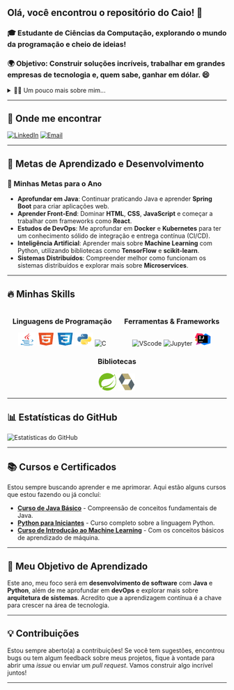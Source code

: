 
## Olá, você encontrou o repositório do Caio! 🚀

### 🎓 **Estudante de Ciências da Computação**, explorando o mundo da programação e cheio de ideias!
### 🌍 **Objetivo**: Construir soluções incríveis, trabalhar em grandes empresas de tecnologia e, quem sabe, ganhar em dólar. 😄

<details>
  <summary>👨‍💻 Um pouco mais sobre mim...</summary>

- 💬 **Idade**: 19 anos | **Natural**: Amazonas
- 📚 Atualmente estou focado em **Java**, **Python**, **C** e aprendendo sobre novas tecnologias e frameworks.
- 🎮 Quando não estou programando, você pode me encontrar maratonando séries, jogando ou tomando meu querido **açaí**. 🍧
- 🚀 **Objetivo**: Construir soluções tecnológicas que impactem positivamente a vida das pessoas.

</details>

---

## 🚀 Onde me encontrar

[![LinkedIn](https://img.shields.io/badge/LinkedIn-0077B5?style=for-the-badge&logo=linkedin&logoColor=white)](https://www.linkedin.com/in/caio-gomes-8bb741219)
[![Email](https://img.shields.io/badge/Email-FF0000?style=for-the-badge&logo=gmail&logoColor=white)](mailto:gcaio98406@gmail.com)

---

## 📂 Metas de Aprendizado e Desenvolvimento

### 🎯 Minhas Metas para o Ano

- **Aprofundar em Java**: Continuar praticando Java e aprender **Spring Boot** para criar aplicações web.
- **Aprender Front-End**: Dominar **HTML**, **CSS**, **JavaScript** e começar a trabalhar com frameworks como **React**.
- **Estudos de DevOps**: Me aprofundar em **Docker** e **Kubernetes** para ter um conhecimento sólido de integração e entrega contínua (CI/CD).
- **Inteligência Artificial**: Aprender mais sobre **Machine Learning** com Python, utilizando bibliotecas como **TensorFlow** e **scikit-learn**.
- **Sistemas Distribuídos**: Compreender melhor como funcionam os sistemas distribuídos e explorar mais sobre **Microservices**.

---

## 🔥 Minhas Skills

<div style="display: flex; flex-wrap: wrap; justify-content: space-around;">

  <!-- Linguagens de Programação -->
  <div style="flex-basis: 48%; text-align: center;">
    <h3>Linguagens de Programação</h3>
    <img alt="Java" height="30" width="40" src="https://raw.githubusercontent.com/devicons/devicon/master/icons/java/java-original.svg">
    <img alt="HTML" height="30" width="40" src="https://raw.githubusercontent.com/devicons/devicon/master/icons/html5/html5-original.svg">
    <img alt="CSS" height="30" width="40" src="https://raw.githubusercontent.com/devicons/devicon/master/icons/css3/css3-original.svg">
    <img alt="Python" height="30" width="40" src="https://raw.githubusercontent.com/devicons/devicon/master/icons/python/python-original.svg">
    <img alt="C" height="30" width="40" src="https://cdn.jsdelivr.net/gh/devicons/devicon/icons/c/c-original.svg">
  </div>

  <!-- Ferramentas e Frameworks -->
  <div style="flex-basis: 48%; text-align: center;">
    <h3>Ferramentas & Frameworks</h3>
    <img alt="VScode" height="30" width="40" src="https://cdn.jsdelivr.net/gh/devicons/devicon/icons/vscode/vscode-original.svg">
    <img alt="Jupyter" height="30" width="40" src="https://cdn.jsdelivr.net/gh/devicons/devicon/icons/jupyter/jupyter-original.svg">
  <img alt="IntelliJ IDEA" height="30" width="40" src="https://raw.githubusercontent.com/devicons/devicon/master/icons/intellij/intellij-original.svg">
  </div>

  <!-- Bibliotecas -->
  <div style="flex-basis: 48%; text-align: center;">
    <h3>Bibliotecas</h3>
    <!-- Java -->
    <img alt="Spring" src="https://raw.githubusercontent.com/devicons/devicon/master/icons/spring/spring-original.svg" width="40" height="40"/>
    <img alt="Hibernate" src="https://raw.githubusercontent.com/devicons/devicon/master/icons/hibernate/hibernate-original.svg" width="40" height="40"/> 
  </div>

</div>

---

## 📊 Estatísticas do GitHub

![Estatísticas do GitHub](https://github-readme-stats.vercel.app/api?username=seu-username&show_icons=true&count_private=true&hide=prs&theme=radical)

---

## 📚 Cursos e Certificados

Estou sempre buscando aprender e me aprimorar. Aqui estão alguns cursos que estou fazendo ou já concluí:

- **[Curso de Java Básico](#)** - Compreensão de conceitos fundamentais de Java.
- **[Python para Iniciantes](#)** - Curso completo sobre a linguagem Python.
- **[Curso de Introdução ao Machine Learning](#)** - Com os conceitos básicos de aprendizado de máquina.

---

## 🎯 Meu Objetivo de Aprendizado

Este ano, meu foco será em **desenvolvimento de software** com **Java** e **Python**, além de me aprofundar em **devOps** e explorar mais sobre **arquitetura de sistemas**. Acredito que a aprendizagem contínua é a chave para crescer na área de tecnologia.

---

## 💡 Contribuições

Estou sempre aberto(a) a contribuições! Se você tem sugestões, encontrou bugs ou tem algum feedback sobre meus projetos, fique à vontade para abrir uma *issue* ou enviar um *pull request*. Vamos construir algo incrível juntos!

---

